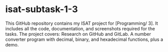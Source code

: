 # isat-subtask-1-3
This GitHub repository contains my ISAT project for [Programming/ 3]. It includes all the code, documentation, and screenshots required for the tasks. The project covers:  Research on GitHub and GitLab.  A number converter program with decimal, binary, and hexadecimal functions, plus a demo.
